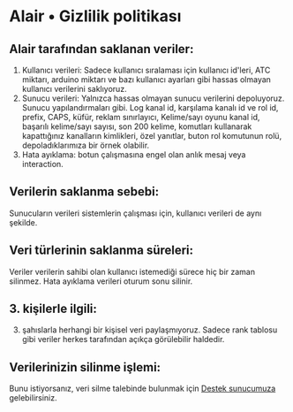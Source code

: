 # Alair • Gizlilik politikası

## Alair tarafından saklanan veriler:
1. Kullanıcı verileri: Sadece kullanıcı sıralaması için kullanıcı id'leri, ATC miktarı, arduino miktarı ve bazı kullanıcı ayarları gibi hassas olmayan kullanıcı verilerini saklıyoruz.
2. Sunucu verileri: Yalnızca hassas olmayan sunucu verilerini depoluyoruz. Sunucu yapılandırmaları gibi. Log kanal id, karşılama kanalı id ve rol id, prefix, CAPS, küfür, reklam sınırlayıcı, Kelime/sayı oyunu kanal id, başarılı kelime/sayı sayısı, son 200 kelime, komutları kullanarak kapattığınız kanalların kimlikleri, özel yanıtlar, buton rol komutunun rolü, depoladıklarımıza bir örnek olabilir.
3. Hata ayıklama: botun çalışmasına engel olan anlık mesaj veya interaction.

## Verilerin saklanma sebebi:
Sunucuların verileri sistemlerin çalışması için, kullanıcı verileri de aynı şekilde.

## Veri türlerinin saklanma süreleri:
Veriler verilerin sahibi olan kullanıcı istemediği sürece hiç bir zaman silinmez. Hata ayıklama verileri oturum sonu silinir.

## 3. kişilerle ilgili:
3. şahıslarla herhangi bir kişisel veri paylaşmıyoruz. Sadece rank tablosu gibi veriler herkes tarafından açıkça görülebilir haldedir.

## Verilerinizin silinme işlemi:
Bunu istiyorsanız, veri silme talebinde bulunmak için [Destek sunucumuza](https://AlairBot.github.io/sunucu) gelebilirsiniz.
